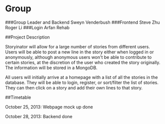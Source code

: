 Group
=====
###Group Leader and Backend
Sweyn Venderbush
###Frontend
Steve Zhu
Roger Li
###Login
Arfan Rehab

##Project Description

Storyinator will allow for a large number of stories from different users.  Users will be able to post a new line in the story either when logged in or anonymously, although anonymous users won't be able to contribute to certain stories, at the discretion of the user who created the story originally.  The information will be stored in a MongoDB.  

All users will initially arrive at a homepage with a list of all the stories in the database.  They will be able to login, register, or sort/filter the list of stories.  They can then click on a story and add their own lines to that story. 

##Timetable

October 25, 2013: Webpage mock up done

October 28, 2013: Backend done